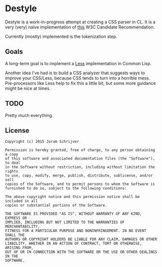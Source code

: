 # Destyle

Destyle is a work-in-progress attempt at creating a CSS parser in CL. It is a very (very) naïve implementation of [this][w3ccr] W3C Candidate Recommendation.

Currently (mostly) implemented is the tokenization step.

[w3ccr]: http://www.w3.org/TR/css-syntax-3/

## Goals

A long-term goal is to implement a [Less][less] implementation in Common Lisp.

[less]: http://lesscss.org/

Another idea I've had is to build a CSS analyzer that suggests ways to improve your CSS/Less, because CSS tends to turn into a horrible mess. Pre-processors like Less help to fix this a little bit, but some more guidance might be nice at times.

## TODO

Pretty much everything.

## License

    Copyright (c) 2015 Joram Schrijver

    Permission is hereby granted, free of charge, to any person obtaining a copy
    of this software and associated documentation files (the "Software"), to deal
    in the Software without restriction, including without limitation the rights
    to use, copy, modify, merge, publish, distribute, sublicense, and/or sell
    copies of the Software, and to permit persons to whom the Software is
    furnished to do so, subject to the following conditions:

    The above copyright notice and this permission notice shall be included in all
    copies or substantial portions of the Software.

    THE SOFTWARE IS PROVIDED "AS IS", WITHOUT WARRANTY OF ANY KIND, EXPRESS OR
    IMPLIED, INCLUDING BUT NOT LIMITED TO THE WARRANTIES OF MERCHANTABILITY,
    FITNESS FOR A PARTICULAR PURPOSE AND NONINFRINGEMENT. IN NO EVENT SHALL THE
    AUTHORS OR COPYRIGHT HOLDERS BE LIABLE FOR ANY CLAIM, DAMAGES OR OTHER
    LIABILITY, WHETHER IN AN ACTION OF CONTRACT, TORT OR OTHERWISE, ARISING FROM,
    OUT OF OR IN CONNECTION WITH THE SOFTWARE OR THE USE OR OTHER DEALINGS IN THE
    SOFTWARE.
